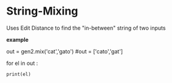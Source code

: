 # String-Mixing
Uses Edit Distance to find the "in-between" string of two inputs

**example**

out = gen2.mix('cat','gato') #out = ['cato','gat']

for el in out :

    print(el)
